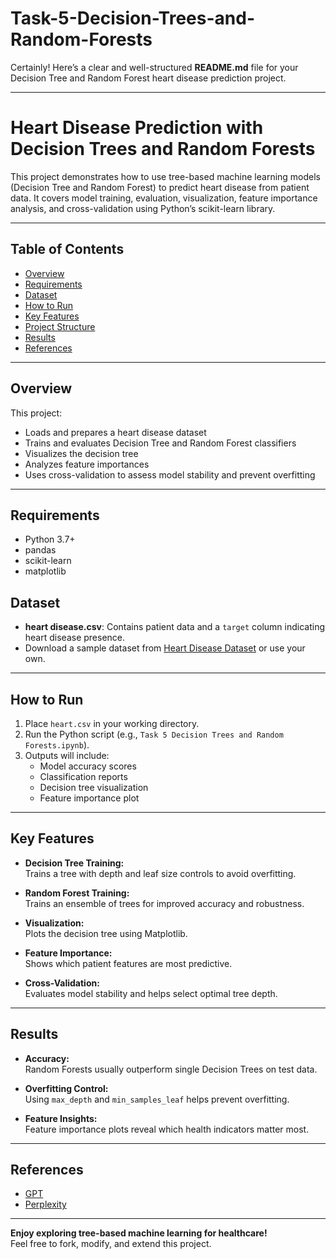 # Task-5-Decision-Trees-and-Random-Forests

Certainly! Here’s a clear and well-structured **README.md** file for your Decision Tree and Random Forest heart disease prediction project.

---

# Heart Disease Prediction with Decision Trees and Random Forests

This project demonstrates how to use tree-based machine learning models (Decision Tree and Random Forest) to predict heart disease from patient data. It covers model training, evaluation, visualization, feature importance analysis, and cross-validation using Python’s scikit-learn library.

---

## Table of Contents

- [Overview](#overview)
- [Requirements](#requirements)
- [Dataset](#dataset)
- [How to Run](#how-to-run)
- [Key Features](#key-features)
- [Project Structure](#project-structure)
- [Results](#results)
- [References](#references)

---

## Overview

This project:
- Loads and prepares a heart disease dataset
- Trains and evaluates Decision Tree and Random Forest classifiers
- Visualizes the decision tree
- Analyzes feature importances
- Uses cross-validation to assess model stability and prevent overfitting

---

## Requirements

- Python 3.7+
- pandas
- scikit-learn
- matplotlib


## Dataset

- **heart disease.csv**: Contains patient data and a `target` column indicating heart disease presence.
- Download a sample dataset from [Heart Disease Dataset]((https://www.kaggle.com/datasets/johnsmith88/heart-disease-dataset/data)) or use your own.

---

## How to Run

1. Place `heart.csv` in your working directory.
2. Run the Python script (e.g., `Task 5 Decision Trees and Random Forests.ipynb`).
3. Outputs will include:
   - Model accuracy scores
   - Classification reports
   - Decision tree visualization 
   - Feature importance plot

---

## Key Features

- **Decision Tree Training:**  
  Trains a tree with depth and leaf size controls to avoid overfitting.

- **Random Forest Training:**  
  Trains an ensemble of trees for improved accuracy and robustness.

- **Visualization:**  
  Plots the decision tree using Matplotlib.

- **Feature Importance:**  
  Shows which patient features are most predictive.

- **Cross-Validation:**  
  Evaluates model stability and helps select optimal tree depth.

---

## Results

- **Accuracy:**  
  Random Forests usually outperform single Decision Trees on test data.

- **Overfitting Control:**  
  Using `max_depth` and `min_samples_leaf` helps prevent overfitting.

- **Feature Insights:**  
  Feature importance plots reveal which health indicators matter most.

---

## References

- [GPT](https://chatgpt.com/c/683d39fc-04b8-8009-8e90-5a79b62fd921)
- [Perplexity]((https://www.perplexity.ai/search/what-is-decision-tree-PTjZKYhOTAqw6PShBXOGSw))


---

**Enjoy exploring tree-based machine learning for healthcare!**  
Feel free to fork, modify, and extend this project.
